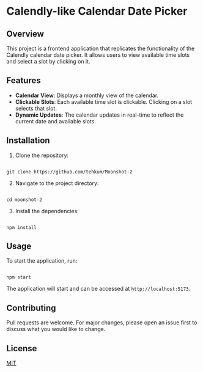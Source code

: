 # Calendly-like Calendar Date Picker

## Overview

This project is a frontend application that replicates the functionality of the Calendly calendar date picker. It allows users to view available time slots and select a slot by clicking on it.

## Features

- **Calendar View**: Displays a monthly view of the calendar.
- **Clickable Slots**: Each available time slot is clickable. Clicking on a slot selects that slot.
- **Dynamic Updates**: The calendar updates in real-time to reflect the current date and available slots.

## Installation

1. Clone the repository:
```

git clone https://github.com/tehkum/Moonshot-2

```
2. Navigate to the project directory:
```

cd moonshot-2

```
3. Install the dependencies:
```

npm install

```

## Usage

To start the application, run:
```

npm start

```
The application will start and can be accessed at `http://localhost:5173`.

## Contributing

Pull requests are welcome. For major changes, please open an issue first to discuss what you would like to change.

## License

[MIT](https://choosealicense.com/licenses/mit/)
```
